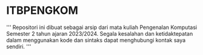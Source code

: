 # ITBPENGKOM

'''
Repositori ini dibuat sebagai arsip dari mata kuliah Pengenalan Komputasi Semester 2 tahun ajaran 2023/2024.
Segala kesalahan dan ketidaktepatan dalam menggunakan kode dan sintaks dapat menghubungi kontak saya sendiri.
'''
